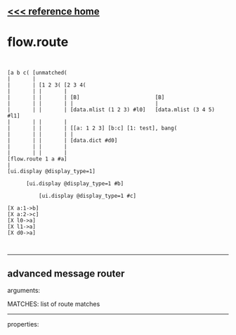 [<<< reference home](ceammc_lib.md)
---

# flow.route

```


[a b c( [unmatched(
|       |
|       | [1 2 3( [2 3 4(
|       | |       |
|       | |       | [B]                        [B]
|       | |       | |                          |
|       | |       | [data.mlist (1 2 3) #l0]   [data.mlist (3 4 5) #l1]
|       | |       |
|       | |       | [[a: 1 2 3] [b:c] [1: test], bang(
|       | |       | |
|       | |       | [data.dict #d0]
|       | |       |
|       | |       |
[flow.route 1 a #a]
|
[ui.display @display_type=1]

      [ui.display @display_type=1 #b]

          [ui.display @display_type=1 #c]

[X a:1->b]
[X a:2->c]
[X l0->a]
[X l1->a]
[X d0->a]

            
```
---
advanced message router
---
arguments:

MATCHES: list of route matches<br>

---
properties:


